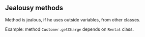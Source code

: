 ## Jealousy methods

Method is jealous, if he uses outside variables, from other classes.

Example: method `Customer.getCharge` depends on `Rental` class.